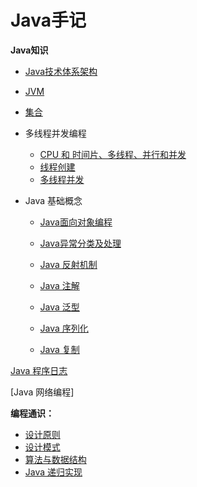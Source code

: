 # Java手记

**Java知识**

- [Java技术体系架构](01java_structure.md)

- [JVM](jvm.md)

- [集合](java_collection.md)

- 多线程并发编程

  - [CPU 和 时间片、多线程、并行和并发](thread_cpu.md)
  - [线程创建](thread_create.md)
  - [多线程并发](thread_safe.md)

- Java 基础概念

  - [Java面向对象编程](java_oo_concept.md)
  - [Java异常分类及处理](java_exception.md)

  - [Java 反射机制](java_reflection.md)
  - [Java 注解](java_annotation.md)
  - [Java 泛型](java_generics.md)
  - [Java 序列化](java_serializable.md)
  - [Java 复制](java_clone.md)

  

[Java 程序日志](java_log.md)

[Java 网络编程]

**编程通识：**

- [设计原则](design_rule.md)
- [设计模式](design_pattern.md)
- [算法与数据结构](data_structure.md)
- [Java 递归实现](java_recursion.md)


